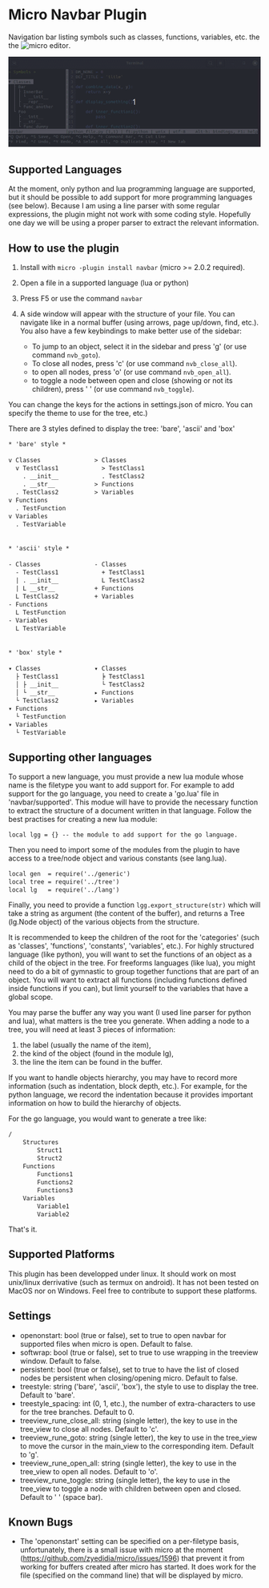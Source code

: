 # Micro Navbar Plugin

Navigation bar listing symbols such as classes, functions, variables, etc. the the ![micro editor](https://micro-editor.github.io/).

![Navbar Plugin in Action](micro.navbar.gif)


Supported Languages
-------------------
At the moment, only python and lua programming language are supported, but it should be possible to add support for more programming languages (see below). Because I am using a line parser with some regular expressions, the plugin might not work with some coding style. Hopefully one day we will be using a proper parser to extract the relevant information.


How to use the plugin
---------------------

1. Install with `micro -plugin install navbar` (micro >=  2.0.2 required).

2. Open a file in a supported language (lua or python)

3. Press F5 or use the command `navbar`

4. A side window will appear with the structure of your file. You can navigate like in a normal buffer (using arrows, page up/down, find, etc.). You also have a few keybindings to make better use of the sidebar:

    - To jump to an object, select it in the sidebar and press 'g' (or use command `nvb_goto`).
    - To close all nodes, press 'c' (or use command `nvb_close_all`).
    - to open all nodes, press 'o' (or use command `nvb_open_all`).
    - to toggle a node between open and close (showing or not its children), press ' ' (or use command `nvb_toggle`).

You can change the keys for the actions in settings.json of micro. You can specify the theme to use for the tree, etc.)


There are 3 styles defined to display the tree: 'bare', 'ascii' and 'box'
```
* 'bare' style *

v Classes               > Classes
  v TestClass1            > TestClass1
    . __init__            . TestClass2
    . __str__           > Functions
  . TestClass2          > Variables
v Functions
  . TestFunction
v Variables
  . TestVariable


* 'ascii' style *

- Classes               - Classes
  - TestClass1            + TestClass1
  | . __init__            L TestClass2
  | L __str__           + Functions
  L TestClass2          + Variables
- Functions
  L TestFunction
- Variables
  L TestVariable


* 'box' style *

▾ Classes               ▾ Classes
  ├ TestClass1            ╞ TestClass1
  │ ├ __init__            └ TestClass2
  │ └ __str__           ▸ Functions
  └ TestClass2          ▸ Variables
▾ Functions
  └ TestFunction
▾ Variables
  └ TestVariable
```

Supporting other languages
--------------------------
To support a new language, you must provide a new lua module whose name is the filetype you want to add support for. For example to add support for the go language, you need to create a 'go.lua' file in 'navbar/supported'. This modue will have to provide the necessary function to extract the structure of a document written in that language. Follow the best practises for creating a new lua module:
```
local lgg = {} -- the module to add support for the go language.
```

Then you need to import some of the modules from the plugin to have access to a tree/node object and various constants (see lang.lua).

```
local gen  = require('../generic')
local tree = require('../tree')
local lg   = require('../lang')
```

Finally, you need to provide a function `lgg.export_structure(str)` which will take a string as argument (the content of the buffer), and returns a Tree (lg.Node object) of the various objects from the structure.

It is recommended to keep the children of the root for the 'categories' (such as 'classes', 'functions', 'constants', 'variables', etc.). For highly structured language (like python), you will want to set the functions of an object as a child of the object in the tree. For freeforms languages (like lua), you might need to do a bit of gymnastic to group together functions that are part of an object. You will want to extract all functions (including functions defined inside functions if you can), but limit yourself to the variables that have a global scope.

You may parse the buffer any way you want (I used line parser for python and lua), what matters is the tree you generate. When adding a node to a tree, you will need at least 3 pieces of information:
1. the label (usually the name of the item),
2. the kind of the object (found in the module lg),
3. the line the item can be found in the buffer.

If you want to handle objects hierarchy, you may have to record more information (such as indentation, block depth, etc.).  For example, for the python language, we record the indentation because it provides important information on how to build the hierarchy of objects.

For the go language, you would want to generate a tree like:
```
/
    Structures
        Struct1
        Struct2
    Functions
        Functions1
        Functions2
        Functions3
    Variables
        Variable1
        Variable2
```

That's it.


Supported Platforms
-------------------
This plugin has been developped under linux. It should work on most unix/linux derrivative (such as termux on android). It has not been tested on MacOS nor on Windows. Feel free to contribute to support these platforms.


Settings
--------
- openonstart: bool (true or false), set to true to open navbar for supported files when micro is open. Default to false.
- softwrap: bool (true or false), set to true to use wrapping in the treeview window. Default to false.
- persistent: bool (true or false), set to true to have the list of closed nodes be persistent when closing/opening micro. Default to false.
- treestyle: string ('bare', 'ascii', 'box'), the style to use to display the tree. Default to 'bare'.
- treestyle_spacing: int (0, 1, etc.), the number of extra-characters to use for the tree branches. Default to 0.
- treeview_rune_close_all: string (single letter), the key to use in the tree_view to close all nodes. Default to 'c'.
- treeview_rune_goto: string (single letter), the key to use in the tree_view to move the cursor in the main_view to the corresponding item. Default to 'g'.
- treeview_rune_open_all: string (single letter), the key to use in the tree_view to open all nodes. Default to 'o'.
- treeview_rune_toggle: string (single letter), the key to use in the tree_view to toggle a node with children between open and closed. Default to ' ' (space bar).


Known Bugs
----------
- The 'openonstart' setting can be specified on a per-filetype basis, unfortunately, there is a small issue with micro at the moment (https://github.com/zyedidia/micro/issues/1596) that prevent it from working for buffers created after micro has started. It does work for the file (specified on the command line) that will be displayed by micro.
